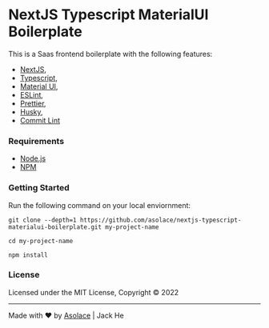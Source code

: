 # NextJS Typescript MaterialUI Boilerplate

This is a Saas frontend boilerplate with the following features:

- [NextJS](https://nextjs.org/),
- [Typescript](https://www.typescriptlang.org/),
- [Material UI](https://mui.com/),
- [ESLint](https://eslint.org/),
- [Prettier](https://prettier.io/docs/en/install.html),
- [Husky](https://typicode.github.io/husky/#/),
- [Commit Lint](https://commitlint.js.org/)

### Requirements

- [Node.js](https://nodejs.org/en/)
- [NPM](https://docs.npmjs.com/downloading-and-installing-node-js-and-npm)

### Getting Started

Run the following command on your local enviornment:

```shell
git clone --depth=1 https://github.com/asolace/nextjs-typescript-materialui-boilerplate.git my-project-name

cd my-project-name

npm install
```

### License

Licensed under the MIT License, Copyright © 2022

---

Made with ♥ by [Asolace](https://asolace.me) | Jack He
